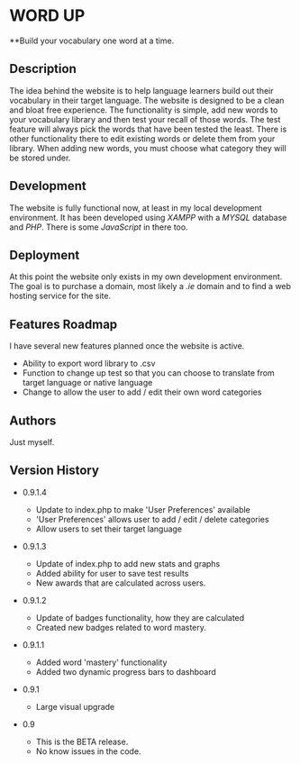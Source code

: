 # WORD UP
**Build your vocabulary one word at a time.

## Description
The idea behind the website is to help language learners build out their vocabulary in their target language. The website is designed to be a clean and bloat free experience.  The functionality is simple, add new words to your vocabulary library and then test your recall of those words. The test feature will always pick the words that have been tested the least. There is other functionality there to edit existing words or delete them from your library. When adding new words, you must choose what category they will be stored under.

## Development
The website is fully functional now, at least in my local development environment. It has been developed using _XAMPP_ with a _MYSQL_ database and _PHP_. There is some _JavaScript_ in there too.

## Deployment
At this point the website only exists in my own development environment. The goal is to purchase a domain, most likely a _.ie_ domain and to find a web hosting service for the site.

## Features Roadmap
I have several new features planned once the website is active.

+ Ability to export word library to .csv
+ Function to change up test so that you can choose to translate from target language or native language
+ Change to allow the user to add / edit their own word categories

 
## Authors
Just myself.

## Version History
+ 0.9.1.4
    + Update to index.php to make 'User Preferences' available 
    + 'User Preferences' allows user to add / edit / delete categories
    + Allow users to set their target language 

+ 0.9.1.3
    + Update of index.php to add new stats and graphs
    + Added ability for user to save test results
    + New awards that are calculated across users.
      
+ 0.9.1.2
    + Update of badges functionality, how they are calculated
    + Created new badges related to word mastery.

+ 0.9.1.1
    + Added word 'mastery' functionality
    + Added two dynamic progress bars to dashboard
       
+ 0.9.1
    + Large visual upgrade 


+ 0.9
    + This is the BETA release.
    + No know issues in the code.

